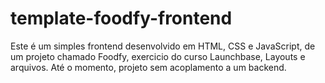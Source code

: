 # template-foodfy-frontend

Este é um simples frontend desenvolvido em HTML, CSS e JavaScript, de um projeto chamado Foodfy, exercicio do curso Launchbase, Layouts e arquivos.
Até o momento, projeto sem acoplamento a um backend.
